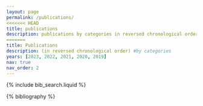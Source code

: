 ```yaml
---
layout: page
permalink: /publications/
<<<<<<< HEAD
title: publications
description: publications by categories in reversed chronological order. generated by jekyll-scholar.
=======
title: Publications
description: (in reversed chronological order) #by categories 
years: [2023, 2022, 2021, 2020, 2019]
nav: true
nav_order: 2
---
```


<!-- _pages/publications.md -->

<!-- Bibsearch Feature -->

{% include bib_search.liquid %}

<div class="publications">

{% bibliography %}

</div>
